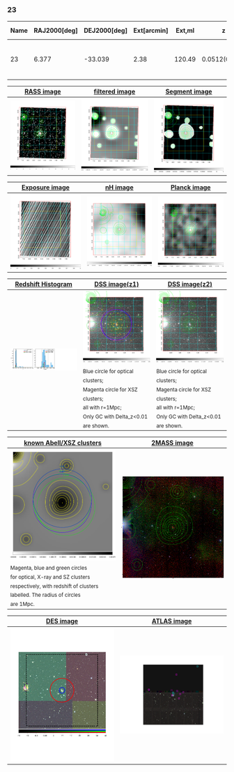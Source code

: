 <div STYLE="page-break-after: always;"></div>

### 23

|Name|RAJ2000[deg]|DEJ2000[deg] |Ext[arcmin]| Ext,ml | z | z_src| C|GC(XSZ,Delta_z<0.01)| GC(OPT,Delta_z<0.01)|GC| R_sig[arcmin] | R500[arcmin] | R500[Mpc]| CRsig[c/s] | CR500[c/s] |L500[1E44 erg/s]|F500[1E-12 erg/s/cm^2]| M500[1E14 Msun]|Tx[keV]|Cnt_sig|Beta|Rc[arcmin]|Comment|Alias|
|---|---|---|---|---|---|------|---|--------|---------|----------|---|---|---|---|---|---|---|---|---|---|---|---|---|---|
|23| 6.377| -33.039| 2.38| 120.49| 0.0512(0.005)| z1, z_xsz| B| MCXC, PSZ2, Tar| A, N, W| A, MCXC, N, PSZ2, Tar, W| 12.212| 13.760| 0.825| 0.500(0.051)| 0.510(0.052)| 0.610(0.036)| 9.820(0.574)| 1.68(0.05)| 2.99(0.06)| 156.8| 0.846(-0.111+0.102)| 4.645(-0.824+0.687)| -| k277|

|[RASS image](../image/23/23_img.pdf)|[filtered image](../image/23/23_fil.pdf)|[Segment image](../image/23/23_seg.pdf)|
|-------------------|--------------------|-------------------|
| <img src="../image/23/23_img.png" width="300">  | <img src="../image/23/23_fil.png" width="300">   | <img src="../image/23/23_seg.png" width="300">  |

|[Exposure image](../image/23/23_mex.pdf)| [nH image](../image/23/23_nh.pdf)| [Planck image](../image/23/23_p.pdf)|
|-------------------|--------------------|-------------------|
|<img src="../image/23/23_mex.png" width="300">   | <img src="../image/23/23_nh.png" width="300">    | <img src="../image/23/23_p.png" width="300"> |

|[Redshift Histogram](../image/23/23_zg.pdf) | [DSS image(z1)](../image/23/23_dss_z1.pdf)      |  [DSS image(z2)](../image/23/23_dss_z2.pdf)    |
|-------------------|--------------------|-------------------|
|<img src="../image/23/23_zg.png" width="300"> |<img src="../image/23/23_dss_z1.png" width="300"> <sub><br>Blue circle for optical clusters; <br>Magenta circle for XSZ clusters; <br>all with r=1Mpc; <br>Only GC with Delta_z<0.01 are shown. </sub>| <img src="../image/23/23_dss_z2.png" width="300"><sub><br>Blue circle for optical clusters; <br>Magenta circle for XSZ clusters; <br>all with r=1Mpc; <br>Only GC with Delta_z<0.01 are shown. </sub> |

|[known Abell/XSZ clusters](../image/23/23_gc.pdf) | [2MASS image](../image/23/23_2mass.pdf)      |
|-------------------|-------------------|
|<img src=../image/23/23_gc.png width="300"> <br><sub>Magenta, blue and green circles <br>for optical, X-ray and SZ clusters <br>respectively, with redshift of clusters <br>labelled. The radius of circles <br>are 1Mpc.</sub>|<img src="../image/23/23_2mass.png" width="300">  |

|[DES image](../image/23/23_des.pdf)   |[ATLAS image](../image/23/23_s.pdf)        |
|-------------------|-------------------|
| <img src="../image/23/23_des.pdf" width="300">  | <img src="../image/23/23_s.pdf" width="300">  |
